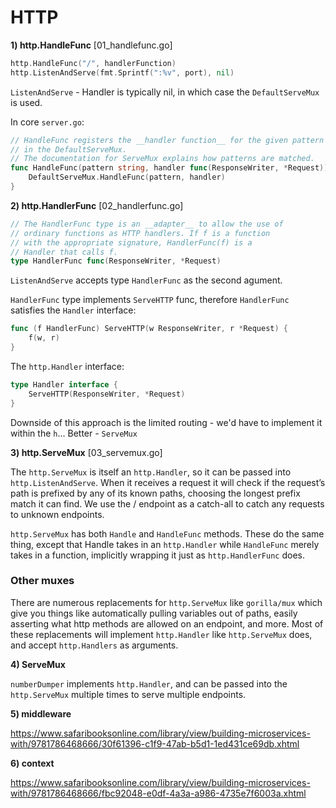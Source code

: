# HTTP

__1) http.HandleFunc__ [01_handlefunc.go]

```go
http.HandleFunc("/", handlerFunction)
http.ListenAndServe(fmt.Sprintf(":%v", port), nil)
```

`ListenAndServe` - Handler is typically nil, in which case the `DefaultServeMux` is used.

In core `server.go`:

```go
// HandleFunc registers the __handler function__ for the given pattern
// in the DefaultServeMux.
// The documentation for ServeMux explains how patterns are matched.
func HandleFunc(pattern string, handler func(ResponseWriter, *Request)) {
	DefaultServeMux.HandleFunc(pattern, handler)
}
```

__2) http.HandlerFunc__ [02_handlerfunc.go]

```go
// The HandlerFunc type is an __adapter__ to allow the use of
// ordinary functions as HTTP handlers. If f is a function
// with the appropriate signature, HandlerFunc(f) is a
// Handler that calls f.
type HandlerFunc func(ResponseWriter, *Request)
```

`ListenAndServe` accepts type `HandlerFunc` as the second agument.

`HandlerFunc` type implements `ServeHTTP` func, therefore `HandlerFunc` satisfies the `Handler` interface:

```go
func (f HandlerFunc) ServeHTTP(w ResponseWriter, r *Request) {
	f(w, r)
}
```

The `http.Handler` interface:

```go
type Handler interface {
	ServeHTTP(ResponseWriter, *Request)
}
```

Downside of this approach is the limited routing - we'd have to implement it within the `h`... 
Better - `ServeMux`

__3) http.ServeMux__ [03_servemux.go]

The `http.ServeMux` is itself an `http.Handler`, so it can be passed into `http.ListenAndServe`. When it receives a request it will check if the request’s path is prefixed by any of its known paths, choosing the longest prefix match it can find. We use the / endpoint as a catch-all to catch any requests to unknown endpoints. 

`http.ServeMux` has both `Handle` and `HandleFunc` methods. These do the same thing, except that Handle takes in an `http.Handler` while `HandleFunc` merely takes in a function, implicitly wrapping it just as `http.HandlerFunc` does.

### Other muxes

There are numerous replacements for `http.ServeMux` like `gorilla/mux` which give you things like automatically pulling variables out of paths, easily asserting what http methods are allowed on an endpoint, and more. Most of these replacements will implement `http.Handler` like `http.ServeMux` does, and accept `http.Handlers` as arguments.

__4) ServeMux__

`numberDumper` implements `http.Handler`, and can be passed into the `http.ServeMux` multiple times to serve multiple endpoints.

__5) middleware__

https://www.safaribooksonline.com/library/view/building-microservices-with/9781786468666/30f61396-c1f9-47ab-b5d1-1ed431ce69db.xhtml

__6) context__

https://www.safaribooksonline.com/library/view/building-microservices-with/9781786468666/fbc92048-e0df-4a3a-a986-4735e7f6003a.xhtml